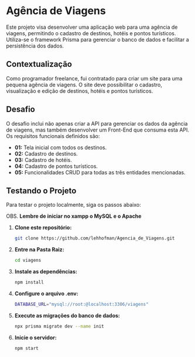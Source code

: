 # Agência de Viagens

Este projeto visa desenvolver uma aplicação web para uma agência de viagens, permitindo o cadastro de destinos, hotéis e pontos turísticos. Utiliza-se o framework Prisma para gerenciar o banco de dados e facilitar a persistência dos dados.

## Contextualização

Como programador freelance, fui contratado para criar um site para uma pequena agência de viagens. O site deve possibilitar o cadastro, visualização e edição de destinos, hotéis e pontos turísticos. 

## Desafio

O desafio inclui não apenas criar a API para gerenciar os dados da agência de viagens, mas também desenvolver um Front-End que consuma esta API. Os requisitos funcionais definidos são:

- **01:** Tela inicial com todos os destinos.
- **02:** Cadastro de destinos.
- **03:** Cadastro de hotéis.
- **04:** Cadastro de pontos turísticos.
- **05:** Funcionalidades CRUD para todas as três entidades mencionadas.

## Testando o Projeto

Para testar o projeto localmente, siga os passos abaixo:

OBS. **Lembre de iniciar no xampp o MySQL e o Apache**

1. **Clone este repositório:**
   ```bash
   git clone https://github.com/lehhofman/Agencia_de_Viagens.git
   
2. **Entre na Pasta Raiz:**
   ```bash
   cd viagens

3. **Instale as dependências:**
   ```bash
   npm install

4. **Configure o arquivo .env:**
   ```bash
   DATABASE_URL="mysql://root:@localhost:3306/viagens"
   
5. **Execute as migrações do banco de dados:**
   ```bash
   npx prisma migrate dev --name init

5. **Inicie o servidor:**
   ```bash
   npm start

